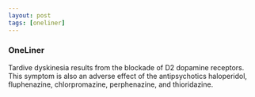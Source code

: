 ```yaml
---
layout: post
tags: [oneliner]
---
```



### OneLiner

Tardive dyskinesia results from the blockade of D2 dopamine receptors. This symptom is also an adverse effect of the antipsychotics haloperidol, fluphenazine, chlorpromazine, perphenazine, and thioridazine.
